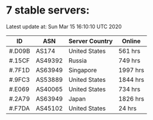 # 7 stable servers:

Latest update at: Sun Mar 15 16:10:10 UTC 2020

| ID | ASN | Server Country | Online |
| -- | --- | -------------- | ------ |
| #.D09B | AS174 | United States | 561 hrs |
| #.15CF | AS49392 | Russia | 749 hrs |
| #.7F1D | AS63949 | Singapore | 1997 hrs |
| #.9FC3 | AS53889 | United States | 1844 hrs |
| #.E069 | AS40065 | United States | 734 hrs |
| #.2A79 | AS63949 | Japan | 1826 hrs |
| #.F7DA | AS45102 | United States | 24 hrs |

